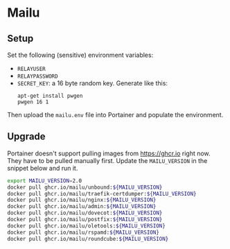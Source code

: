 # Mailu

## Setup

Set the following (sensitive) environment variables:
* `RELAYUSER`
* `RELAYPASSWORD`
* `SECRET_KEY`: a 16 byte random key.
  Generate like this:
  ```shell
  apt-get install pwgen
  pwgen 16 1
  ```

Then upload the `mailu.env` file into Portainer and populate the environment.

## Upgrade
Portainer doesn't support pulling images from https://ghcr.io right now.
They have to be pulled manually first.
Update the `MAILU_VERSION` in the snippet below and run it.

```bash
export MAILU_VERSION=2.0
docker pull ghcr.io/mailu/unbound:${MAILU_VERSION}
docker pull ghcr.io/mailu/traefik-certdumper:${MAILU_VERSION}
docker pull ghcr.io/mailu/nginx:${MAILU_VERSION}
docker pull ghcr.io/mailu/admin:${MAILU_VERSION}
docker pull ghcr.io/mailu/dovecot:${MAILU_VERSION}
docker pull ghcr.io/mailu/postfix:${MAILU_VERSION}
docker pull ghcr.io/mailu/oletools:${MAILU_VERSION}
docker pull ghcr.io/mailu/rspamd:${MAILU_VERSION}
docker pull ghcr.io/mailu/roundcube:${MAILU_VERSION}
```
